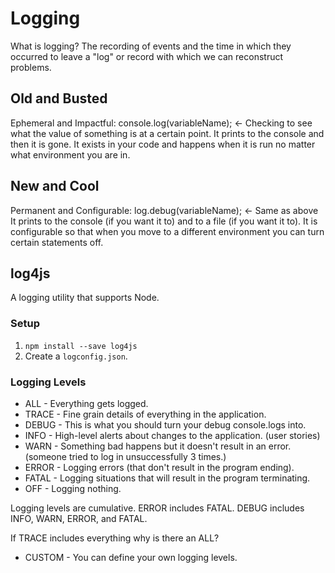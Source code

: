 # Logging
What is logging? The recording of events and the time in which they occurred to leave a "log" or record with which we can reconstruct problems.

## Old and Busted
Ephemeral and Impactful:
console.log(variableName); <- Checking to see what the value of something is at a certain point.
It prints to the console and then it is gone.
It exists in your code and happens when it is run no matter what environment you are in.

## New and Cool
Permanent and Configurable:
log.debug(variableName); <- Same as above
It prints to the console (if you want it to) and to a file (if you want it to).
It is configurable so that when you move to a different environment you can turn certain statements off.

## log4js
A logging utility that supports Node.

### Setup
1. `npm install --save log4js`
2. Create a `logconfig.json`.


### Logging Levels
* ALL - Everything gets logged.
* TRACE - Fine grain details of everything in the application.
* DEBUG - This is what you should turn your debug console.logs into.
* INFO - High-level alerts about changes to the application. (user stories)
* WARN - Something bad happens but it doesn't result in an error. (someone tried to log in unsuccessfully 3 times.)
* ERROR - Logging errors (that don't result in the program ending).
* FATAL - Logging situations that will result in the program terminating.
* OFF - Logging nothing.

Logging levels are cumulative. ERROR includes FATAL. DEBUG includes INFO, WARN, ERROR, and FATAL.

If TRACE includes everything why is there an ALL?
* CUSTOM - You can define your own logging levels.